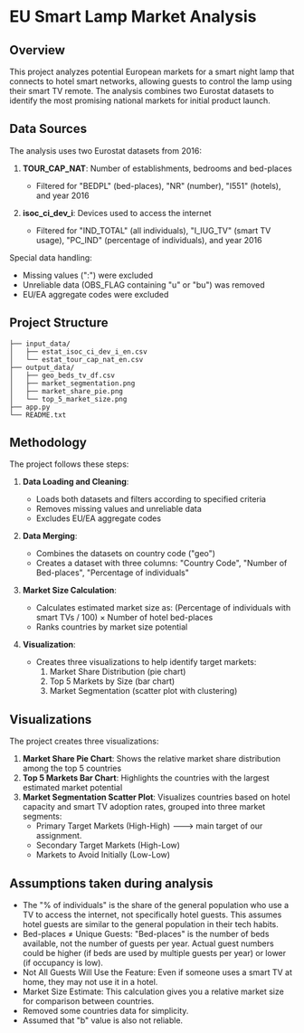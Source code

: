 # EU Smart Lamp Market Analysis

## Overview

This project analyzes potential European markets for a smart night lamp that connects to hotel smart networks, allowing guests to control the lamp using their smart TV remote. The analysis combines two Eurostat datasets to identify the most promising national markets for initial product launch.

## Data Sources

The analysis uses two Eurostat datasets from 2016:

1. **TOUR_CAP_NAT**: Number of establishments, bedrooms and bed-places
   - Filtered for "BEDPL" (bed-places), "NR" (number), "I551" (hotels), and year 2016

2. **isoc_ci_dev_i**: Devices used to access the internet
   - Filtered for "IND_TOTAL" (all individuals), "I_IUG_TV" (smart TV usage), "PC_IND" (percentage of individuals), and year 2016

Special data handling:
- Missing values (":") were excluded
- Unreliable data (OBS_FLAG containing "u" or "bu") was removed
- EU/EA aggregate codes were excluded

## Project Structure

```
├── input_data/
│   ├── estat_isoc_ci_dev_i_en.csv
│   └── estat_tour_cap_nat_en.csv
├── output_data/
│   ├── geo_beds_tv_df.csv
│   ├── market_segmentation.png
│   ├── market_share_pie.png
│   └── top_5_market_size.png
├── app.py
└── README.txt
```

## Methodology

The project follows these steps:

1. **Data Loading and Cleaning**:
   - Loads both datasets and filters according to specified criteria
   - Removes missing values and unreliable data
   - Excludes EU/EA aggregate codes

2. **Data Merging**:
   - Combines the datasets on country code ("geo")
   - Creates a dataset with three columns: "Country Code", "Number of Bed-places", "Percentage of individuals"

3. **Market Size Calculation**:
   - Calculates estimated market size as: (Percentage of individuals with smart TVs / 100) × Number of hotel bed-places
   - Ranks countries by market size potential

4. **Visualization**:
   - Creates three visualizations to help identify target markets:
     1. Market Share Distribution (pie chart)
     2. Top 5 Markets by Size (bar chart)
     3. Market Segmentation (scatter plot with clustering)

## Visualizations

The project creates three visualizations:

1. **Market Share Pie Chart**: Shows the relative market share distribution among the top 5 countries
2. **Top 5 Markets Bar Chart**: Highlights the countries with the largest estimated market potential
3. **Market Segmentation Scatter Plot**: Visualizes countries based on hotel capacity and smart TV adoption rates, grouped into three market segments:
   - Primary Target Markets (High-High) ---> main target of our assignment.
   - Secondary Target Markets (High-Low)
   - Markets to Avoid Initially (Low-Low)

## Assumptions taken during analysis
- The "% of individuals" is the share of the general population who use a TV to access the internet, not specifically hotel guests. This assumes hotel guests are similar to the general population in their tech habits.
- Bed-places ≠ Unique Guests: "Bed-places" is the number of beds available, not the number of guests per year. Actual guest numbers could be higher (if beds are used by multiple guests per year) or lower (if occupancy is low).
- Not All Guests Will Use the Feature: Even if someone uses a smart TV at home, they may not use it in a hotel.
- Market Size Estimate: This calculation gives you a relative market size for comparison between countries.
- Removed some countries data for simplicity. 
- Assumed that "b" value is also not reliable. 
